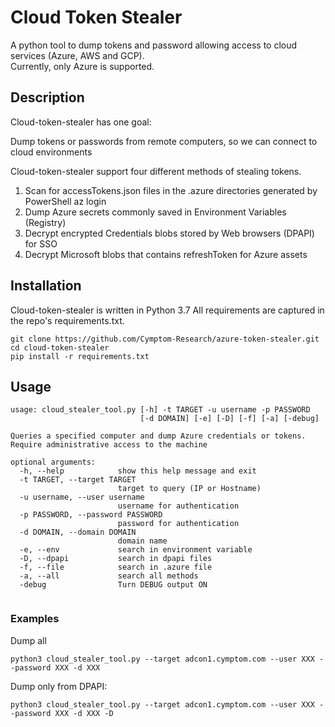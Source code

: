 # Cloud Token Stealer

A python tool to dump tokens and password allowing access to cloud services (Azure, AWS and GCP). <br>
Currently, only Azure is supported.

## Description

Cloud-token-stealer has one goal:

Dump tokens or passwords from remote computers, so we can connect to cloud environments

Cloud-token-stealer support four different methods of stealing tokens.

1. Scan for accessTokens.json files in the .azure directories generated by PowerShell az login 
2. Dump Azure secrets commonly saved in Environment Variables (Registry)
3. Decrypt encrypted Credentials blobs stored by Web browsers (DPAPI) for SSO
4. Decrypt Microsoft blobs that contains refreshToken for Azure assets


## Installation


Cloud-token-stealer is written in Python 3.7
All requirements are captured in the repo's requirements.txt.

```
git clone https://github.com/Cymptom-Research/azure-token-stealer.git 
cd cloud-token-stealer
pip install -r requirements.txt
```

## Usage

```
usage: cloud_stealer_tool.py [-h] -t TARGET -u username -p PASSWORD
                             [-d DOMAIN] [-e] [-D] [-f] [-a] [-debug]

Queries a specified computer and dump Azure credentials or tokens. 
Require administrative access to the machine

optional arguments:
  -h, --help            show this help message and exit
  -t TARGET, --target TARGET
                        target to query (IP or Hostname)
  -u username, --user username
                        username for authentication
  -p PASSWORD, --password PASSWORD
                        password for authentication
  -d DOMAIN, --domain DOMAIN
                        domain name
  -e, --env             search in environment variable
  -D, --dpapi           search in dpapi files
  -f, --file            search in .azure file
  -a, --all             search all methods
  -debug                Turn DEBUG output ON


```
### Examples

Dump all 
```
python3 cloud_stealer_tool.py --target adcon1.cymptom.com --user XXX --password XXX -d XXX
```

Dump only from DPAPI:
```
python3 cloud_stealer_tool.py --target adcon1.cymptom.com --user XXX --password XXX -d XXX -D 
```
